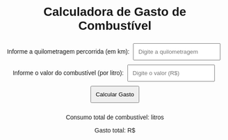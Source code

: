 <!DOCTYPE html>
<html lang="pt-BR">
<head>
    <meta charset="UTF-8">
    <meta name="viewport" content="width=device-width, initial-scale=1.0">
    <title>Cálculo de Gasto de Combustível</title>
    <style>
        body {
            font-family: Arial, sans-serif;
            margin: 20px;
        }
        input, button {
            padding: 10px;
            margin: 5px;
        }
        .result {
            margin-top: 20px;
        }
        .container{
            align-items: center;
            align-content: center;
            text-align: center;
        }
    </style>
</head>
<body>
    <div class="container">
    <h1>Calculadora de Gasto de Combustível</h1>
    <label for="kmInput">Informe a quilometragem percorrida (em km):</label>
    <input type="number" id="kmInput" placeholder="Digite a quilometragem" />
    <label for="valorCombustivel">Informe o valor do combustível (por litro):</label>
    <input type="number" id="valorCombustivel" placeholder="Digite o valor (R$)" step="0.01" />
    <button onclick="calcularGasto()">Calcular Gasto</button>
    <div class="result">
        <p>Consumo total de combustível: <span id="consumoCombustivel"></span> litros</p>
        <p>Gasto total: R$ <span id="gastoTotal"></span></p>
    </div>
    </div>
    <script>
        function calcularGasto() {
            const kmPercorridos = parseFloat(document.getElementById('kmInput').value);
            const valorCombustivel = parseFloat(document.getElementById('valorCombustivel').value);
            if (isNaN(kmPercorridos) || isNaN(valorCombustivel) || kmPercorridos <= 0 || valorCombustivel <= 0) {
                alert("Por favor, insira valores válidos.");
                return;
            }
            const consumoPorKm = 8;
            const consumoCombustivel = kmPercorridos / consumoPorKm;
            document.getElementById('consumoCombustivel').textContent = consumoCombustivel.toFixed(2);
            const gastoTotal = consumoCombustivel * valorCombustivel;
            document.getElementById('gastoTotal').textContent = gastoTotal.toFixed(2);
        }
    </script>
</body>
</html>
